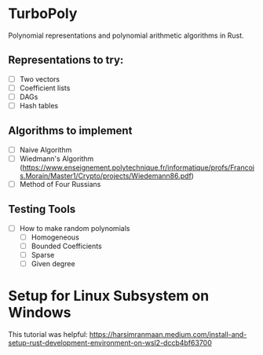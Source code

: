 # TurboPoly
Polynomial representations and polynomial arithmetic algorithms in Rust. 

## Representations to try:
- [ ] Two vectors
- [ ] Coefficient lists
- [ ] DAGs
- [ ] Hash tables

## Algorithms to implement
- [ ] Naive Algorithm
- [ ] Wiedmann's Algorithm (https://www.enseignement.polytechnique.fr/informatique/profs/Francois.Morain/Master1/Crypto/projects/Wiedemann86.pdf)
- [ ] Method of Four Russians

## Testing Tools
- [ ] How to make random polynomials
  - [ ]  Homogeneous
  - [ ]  Bounded Coefficients
  - [ ]  Sparse
  - [ ]  Given degree

# Setup for Linux Subsystem on Windows

This tutorial was helpful: https://harsimranmaan.medium.com/install-and-setup-rust-development-environment-on-wsl2-dccb4bf63700
